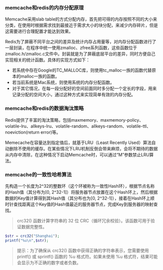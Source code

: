 
### memcache和redis的内存分配原理
Memcache采用slab table的方式分配内存，首先把可得的内存按照不同的大小来分类，在使用时根据需求找到最接近于需求大小的块分配，来减少内存碎片，但是这需要进行合理配置才能达到效果。

Redis为了屏蔽不同平台之间的差异及统计内存占用量等，对内存分配函数进行了一层封装，在程序中统一使用zmalloc、zfree系列函数，这些函数位于zmalloc.h/zmalloc.c文件中。封装就是为了屏蔽底层平台的差异，同时方便自己实现相关的统计函数。具体的实现方式如下：
- 若系统中存在Google的TC_MALLOC库，则使用tc_malloc一族的函数代替原本的malloc一族的函数。
- 若当前系统是Mac系统，则使用系统的内存分配函数。
- 对于其它情况，在每一段分配好的空间前面同时多分配一个定长的字段，用来记录分配的空间大小，通过这种方式来实现简单有效的内存分配。


### memcache和redis的数据淘汰策略
Redis提供了丰富的淘汰策略，包括maxmemory、maxmemory-policy、volatile-lru、allkeys-lru、volatile-random、allkeys-random、volatile-ttl、noeviction(return error)等。

Memecache在容量达到指定值后，就基于LRU（Least Recently Used）算法自动删除不使用的缓存。在某些情况下LRU机制反倒会带来麻烦，会将不期待的数据从内存中清除，在这种情况下启动Memcache时，可以通过“M”参数禁止LRU算法。

### memcache的一致性哈希算法
先构造一个长度为2^32的整数环（这个环被称为一致性Hash环），根据节点名称的Hash值（其分布为[0, 2^32-1]）将服务器节点放置在这个Hash环上，然后根据数据的Key值计算得到其Hash值（其分布也为[0, 2^32-1]），接着在Hash环上顺时针查找距离这个Key值的Hash值最近的服务器节点，完成Key到服务器的映射查找。
> crc32() 函数计算字符串的 32 位 CRC（循环冗余校验）。该函数可用于验证数据完整性。

```php
$str = crc32("Shanghai");
printf("%u\n",$str);
```
>提示：为了确保从 crc32() 函数中获得正确的字符串表示，您需要使用 printf() 或 sprintf() 函数的 %u 格式符。如果未使用 %u 格式符，结果可能会显示为不正确的数字或者负数。
